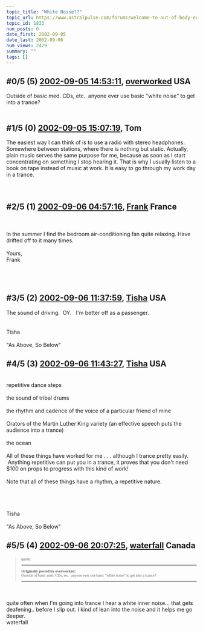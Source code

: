 ```yaml
---
topic_title: "White Noise??"
topic_url: https://www.astralpulse.com/forums/welcome-to-out-of-body-experiences!/white-noise-1833
topic_id: 1833
num_posts: 6
date_first: 2002-09-05
date_last: 2002-09-06
num_views: 2429
summary: ""
tags: []
---
```


## \#0/5 (5) [2002-09-05 14:53:11](https://www.astralpulse.com/forums/index.php?msg=117568), [overworked](https://www.astralpulse.com/forums/profile/?u=1103) USA ##
<section>
Outside of basic med. CDs, etc.  anyone ever use basic "white noise" to get into a trance?
<br>
<br>
</section>

## \#1/5 (0) [2002-09-05 15:07:19](https://www.astralpulse.com/forums/index.php?msg=11891), Tom  ##
<section>
The easiest way I can think of is to use a radio with stereo headphones. Somewhere between stations, where there is nothing but static. Actually, plain music serves the same purpose for me, because as soon as I start concentrating on something I stop hearing it. That is why I usually listen to a book on tape instead of music at work. It is easy to go through my work day in a trance.
<br>
<br>
<br>
</section>

## \#2/5 (1) [2002-09-06 04:57:16](https://www.astralpulse.com/forums/index.php?msg=11921), [Frank](https://www.astralpulse.com/forums/profile/?u=359) France ##
<section>
<br>
<br>
In the summer I find the bedroom air-conditioning fan quite relaxing. Have drifted off to it many times.
<br>
<br>
Yours,
<br>
Frank
<br>
<br>
<br>
<br>
</section>

## \#3/5 (2) [2002-09-06 11:37:59](https://www.astralpulse.com/forums/index.php?msg=11951), [Tisha](https://www.astralpulse.com/forums/profile/?u=594) USA ##
<section>
The sound of driving.  OY.   I'm better off as a passenger.
<br>
<br>
<br>
Tisha
<br>
<br>
"As Above, So Below"
</section>

## \#4/5 (3) [2002-09-06 11:43:27](https://www.astralpulse.com/forums/index.php?msg=11958), [Tisha](https://www.astralpulse.com/forums/profile/?u=594) USA ##
<section>
<br>
repetitive dance steps
<br>
<br>
the sound of tribal drums
<br>
<br>
the rhythm and cadence of the voice of a particular friend of mine
<br>
<br>
Orators of the Martin Luther King variety (an effective speech puts the audience into a trance)
<br>
<br>
the ocean
<br>
<br>
All of these things have worked for me . . . although I trance pretty easily.  Anything repetitive can put you in a trance, it proves that you don't need $100 on props to progress with this kind of work!
<br>
<br>
Note that all of these things have a rhythm, a repetitive nature.
<br>
<br>
<br>
<br>
<br>
Tisha
<br>
<br>
"As Above, So Below"
</section>

## \#5/5 (4) [2002-09-06 20:07:25](https://www.astralpulse.com/forums/index.php?msg=11983), [waterfall](https://www.astralpulse.com/forums/profile/?u=589) Canada ##
<section>
<blockquote id="quote">
 <font arial,="" face='"Verdana,' helvetica&quot;="" id="quote" size="1">
  quote:
  <hr height="1" id="quote" noshade=""/>
  <b>
   Originally posted by overworked:
  </b>
  <br>
  Outside of basic med. CDs, etc.  anyone ever use basic "white noise" to get into a trance?
  <br>
  <hr height="1" id="quote" noshade=""/>
 </font>
</blockquote>
<br>
<br>
quite often when I'm going into trance I hear a white inner noise... that gets deafening.. before I slip out. I kind of lean into the noise and it helps me go deeper.
<br>
waterfall
<br>
<br>
<br>
</section>